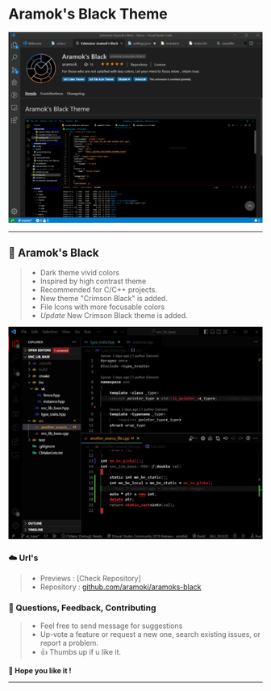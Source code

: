 # Aramok's Black Theme

![alt text](https://raw.githubusercontent.com/aramoki/aramoks-black/master/images/demo.gif)

***


## 🐲  Aramok's Black  
> - Dark theme vivid colors
> - Inspired by high contrast theme
> - Recommended for C/C++ projects.
> - New theme "Crimson Black" is added.
> - File Icons with more focusable colors
> - *Update* New Crimson Black theme is added.

![alt text](https://raw.githubusercontent.com/aramoki/aramoks-black/master/images/CrimsonBlack.png)

### ☁️ Url's
> - Previews : [Check Repository]
> - Repository : [github.com/aramoki/aramoks-black](https://github.com/aramoki/aramoks-black)




### 📜 Questions, Feedback, Contributing
>- Feel free to send message for suggestions
>- Up-vote a feature or request a new one, search existing issues, or report a problem.
>- 👍 Thumbs up if u like it.

**🙏 Hope you like it !**

***

